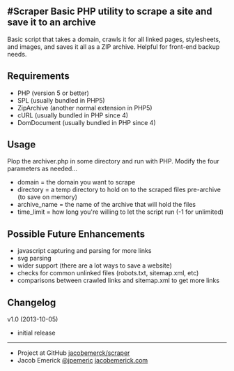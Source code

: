 #Scraper
Basic PHP utility to scrape a site and save it to an archive
----------------------------------------------------------
Basic script that takes a domain, crawls it for all linked pages, stylesheets, and images, and saves it all as a ZIP archive. Helpful for front-end backup needs.


Requirements
------------------
 - PHP (version 5 or better)
 - SPL (usually bundled in PHP5)
 - ZipArchive (another normal extension in PHP5)
 - cURL (usually bundled in PHP since 4)
 - DomDocument (usually bundled in PHP since 4)


Usage
------------------
Plop the archiver.php in some directory and run with PHP. Modify the four parameters as needed...
 - domain = the domain you want to scrape
 - directory = a temp directory to hold on to the scraped files pre-archive (to save on memory)
 - archive_name = the name of the archive that will hold the files
 - time_limit = how long you're willing to let the script run (-1 for unlimited)


Possible Future Enhancements
------------------
 - javascript capturing and parsing for more links
 - svg parsing
 - wider support (there are a lot ways to save a website)
 - checks for common unlinked files (robots.txt, sitemap.xml, etc)
 - comparisons between crawled links and sitemap.xml to get more links


Changelog
------------------
v1.0 (2013-10-05)
 - initial release


------------------
 - Project at GitHub [jacobemerck/scraper](https://github.com/jacobemerick/scraper)
 - Jacob Emerick [@jpemeric](http://twitter.com/jpemeric) [jacobemerick.com](http://home.jacobemerick.com/)
